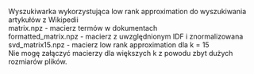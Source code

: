 Wyszukiwarka wykorzystująca low rank approximation do wyszukiwania artykułów z Wikipedii  
matrix.npz - macierz termów w dokumentach  
formatted_matrix.npz - macierz z uwzględnionym IDF i znormalizowana  
svd_matrix15.npz - macierz low rank approximation dla k = 15  
Nie mogę załączyć macierzy dla większych k z powodu zbyt dużych rozmiarów plików.
